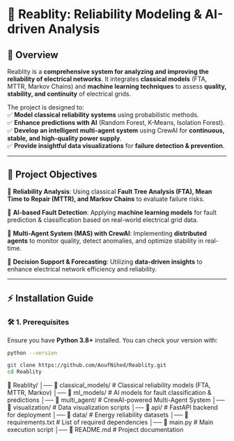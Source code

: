 # 🔌 Reablity: Reliability Modeling & AI-driven Analysis  

## 📖 Overview  

Reablity is a **comprehensive system for analyzing and improving the reliability of electrical networks**. It integrates **classical models** (FTA, MTTR, Markov Chains) and **machine learning techniques** to assess **quality, stability, and continuity** of electrical grids.  

The project is designed to:  
✅ **Model classical reliability systems** using probabilistic methods.  
✅ **Enhance predictions with AI** (Random Forest, K-Means, Isolation Forest).  
✅ **Develop an intelligent multi-agent system** using CrewAI for **continuous, stable, and high-quality power supply**.  
✅ **Provide insightful data visualizations** for **failure detection & prevention**.  

---

## 🎯 **Project Objectives**  

🔹 **Reliability Analysis**: Using classical **Fault Tree Analysis (FTA), Mean Time to Repair (MTTR), and Markov Chains** to evaluate failure risks.  

🔹 **AI-based Fault Detection**: Applying **machine learning models** for fault prediction & classification based on real-world electrical grid data.  

🔹 **Multi-Agent System (MAS) with CrewAI**: Implementing **distributed agents** to monitor quality, detect anomalies, and optimize stability in real-time.  

🔹 **Decision Support & Forecasting**: Utilizing **data-driven insights** to enhance electrical network efficiency and reliability.  

---

## ⚡️ **Installation Guide**  

### 🛠 **1. Prerequisites**  
Ensure you have **Python 3.8+** installed. You can check your version with:  
```bash
python --version
```
```bash
git clone https://github.com/AoufNihed/Reablity.git
cd Reablity
```
📂 Reablity/
│── 📜 classical_models/        # Classical reliability models (FTA, MTTR, Markov)
│── 📜 ml_models/               # AI models for fault classification & predictions
│── 📜 multi_agent/             # CrewAI-powered Multi-Agent System
│── 📜 visualization/           # Data visualization scripts
│── 📜 api/                     # FastAPI backend for deployment
│── 📜 data/                    # Energy reliability datasets
│── 📜 requirements.txt         # List of required dependencies
│── 📜 main.py                  # Main execution script
│── 📜 README.md                # Project documentation

